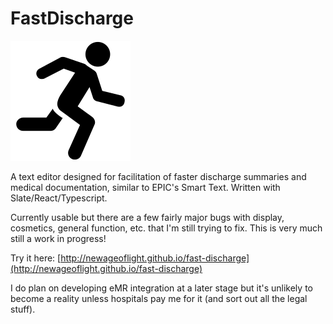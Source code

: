 # FastDischarge
![FastDischarge logo](./public/logo192.png)

A text editor designed for facilitation of faster discharge summaries and medical documentation, similar to EPIC's Smart Text. Written with Slate/React/Typescript.

Currently usable but there are a few fairly major bugs with display, cosmetics, general function, etc. that I'm still trying to fix. This is very much still a work in progress!

Try it here: [http://newageoflight.github.io/fast-discharge](http://newageoflight.github.io/fast-discharge)

I do plan on developing eMR integration at a later stage but it's unlikely to become a reality unless hospitals pay me for it (and sort out all the legal stuff).